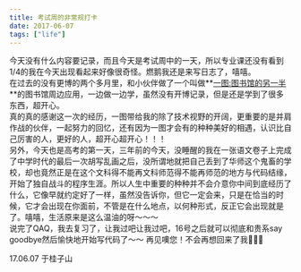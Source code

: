 ```yaml
---
title: 考试周的非常规打卡
date: 2017-06-07
tags: ["life"]
---
```

今天没有什么内容要记录，而且今天是考试周中的一天，所以专业课还没有看到1/4的我在今天出现看起来好像很奇怪。燃鹅我还是来写日志了，嘻嘻。      
在过去的没有更博的两个多月里，和小伙伴做了一个叫做**[一图:图书馆的另一半](https://github.com/1ibrary/1ibrary-front-end)**的图书馆周边应用，一边做一边学，虽然没有开博记录，但是还是学到了很多东西，超开心。    
真的真的感谢这一次的经历，一图带给我的除了技术视野的开阔，更重要的是并肩作战的伙伴，一起努力的回忆，还有因为一图才会有的种种美好的相遇，认识比自己厉害的人，更好的人，超开心超开心！！！    
另外，今天也是高考的第一天，三年前的今天，没睡醒的我在一张语文卷子上完成了中学时代的最后一次胡写乱画之后，没所谓地就把自己丢到了华师这个鬼畜的学校，却也竟然正是在这个文科得不能再文科师范得不能再师范的地方与代码结缘，开始了独自战斗的程序生涯。所以人生中重要的种种并不会介意你中间到底经历了什么，它像早就约定好了一样，虽然没告诉你，但它一定会来，只是在恰当的时候，它才会出现在你面前，不管是在什么地点，以何种形式，反正它会出现就是了。嘻嘻，生活原来是这么温油的呀～～～     
说完了QAQ，我去复习了，让我过吧让我过吧，16号之后就可以彻底和贵系say goodbye然后愉快地开始写代码了～～ 再见噢您！不会再想回来了我👋👋👋

17.06.07 于桂子山


